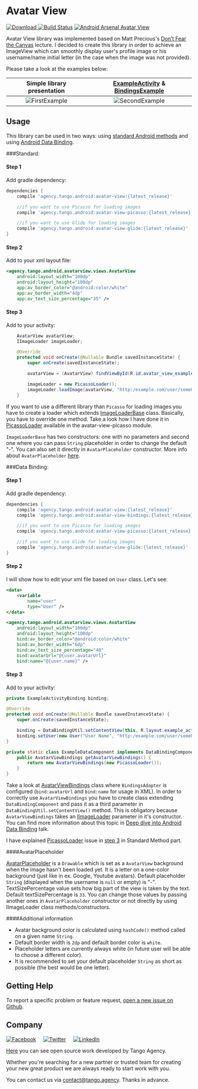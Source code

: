 # Avatar View
[![Download](https://api.bintray.com/packages/tangoagency/maven/avatar-view/images/download.svg) ](https://bintray.com/tangoagency/maven/avatar-view/_latestVersion)
[![Build Status](https://travis-ci.org/TangoAgency/avatar-view.svg?branch=master)](https://travis-ci.org/TangoAgency/avatar-view)
[![Android Arsenal Avatar View](https://img.shields.io/badge/Android%20Arsenal-avatar--view-green.svg?style=true)](https://android-arsenal.com/details/1/4427)

Avatar View library was implemented based on Matt Precious's [Don’t Fear the Canvas][Matt Precious's Lecture] lecture. I decided
to create this library in order to achieve an ImageView which can smoothly display user's profile image or his username/name initial
letter (in the case when the image was not provided).

Please take a look at the examples below:


| Simple library presentation | [ExampleActivity][ExampleActivityNoBindings] & [BindingsExample][ExampleOnBindings]
|:-:|:-:|
| ![FirstExample] | ![SecondExample] |

## Usage

This library can be used in two ways: using [standard Android methods][StandardMethodsPart] and using [Android Data Binding][DataBindingPart].

###Standard:

#### Step 1

Add gradle dependency:
```groovy
dependencies {
    compile 'agency.tango.android:avatar-view:{latest_release}'

    //if you want to use Picasso for loading images
    compile 'agency.tango.android:avatar-view-picasso:{latest_release}'

    //if you want to use Glide for loading images
    compile 'agency.tango.android:avatar-view-glide:{latest_release}'
}
```

#### Step 2

Add to your xml layout file:

```xml
<agency.tango.android.avatarview.views.AvatarView
    android:layout_width="100dp"
    android:layout_height="100dp"
    app:av_border_color="@android:color/white"
    app:av_border_width="4dp"
    app:av_text_size_percentage="35" />
```

#### Step 3

Add to your activity:
```java
    AvatarView avatarView;
    IImageLoader imageLoader;

    @Override
    protected void onCreate(@Nullable Bundle savedInstanceState) {
        super.onCreate(savedInstanceState);

        avatarView = (AvatarView) findViewById(R.id.avatar_view_example);

        imageLoader = new PicassoLoader();
        imageLoader.loadImage(avatarView, "http:/example.com/user/someUserAvatar.png", "User Name");
    }
```
If you want to use a different library than ```Picasso``` for loading images you have to create a loader which
extends [ImageLoaderBase][ImageLoaderBase] class. Basically, you have to override one method. Take a look how I have done
it in [PicassoLoader][PicassoLoader] available in the avatar-view-picasso module.

```ImageLoaderBase``` has two constructors: one with no parameters and second one where you can pass
```String``` placeholder in order to change the default "-". You can also set it directly in
```AvatarPlaceholder``` constructor. More info about ```AvatarPlaceholder``` [here][AvatarPlaceholderInfo].


###Data Binding:

#### Step 1

Add gradle dependency:
```groovy
dependencies {
    compile 'agency.tango.android:avatar-view:{latest_release}'
    compile 'agency.tango.android:avatar-view-bindings:{latest_release}'

    //if you want to use Picasso for loading images
    compile 'agency.tango.android:avatar-view-picasso:{latest_release}'

    //if you want to use Glide for loading images
    compile 'agency.tango.android:avatar-view-glide:{latest_release}'
}
```

#### Step 2

I will show how to edit your xml file based on ```User``` class. Let's see:

```xml
<data>
    <variable
        name="user"
        type="User" />
</data>

<agency.tango.android.avatarview.views.AvatarView
    android:layout_width="100dp"
    android:layout_height="100dp"
    bind:av_border_color="@android:color/white"
    bind:av_border_width="6dp"
    bind:av_text_size_percentage="40"
    bind:avatarUrl="@{user.avatarUrl}"
    bind:name="@{user.name}" />
```

#### Step 3

Add to your activity:

```java
private ExampleActivityBinding binding;

@Override
protected void onCreate(@Nullable Bundle savedInstanceState) {
    super.onCreate(savedInstanceState);

    binding = DataBindingUtil.setContentView(this, R.layout.example_activity, new ExampleDataComponent());
    binding.setUser(new User("User Name", "http:/example.com/user/someUserAvatar.png"));
}

private static class ExampleDataComponent implements DataBindingComponent {
    public AvatarViewBindings getAvatarViewBindings() {
        return new AvatarViewBindings(new PicassoLoader());
    }
}
```
Take a look at [AvatarViewBindings][AvatarViewBindings] class where ```BindingsAdapter``` is configured
(```bind:avatarUrl``` and ```bind:name``` for usage in XML). In order to correctly use ```AvatarViewBindings```
you have to create class extending ```DataBindingComponent``` and pass it as a third parameter in
```DataBindingUtil.setContentView()``` method. This is obligatory because ```AvatarViewBindings``` takes an
[IImageLoader][IImageLoader] parameter in it's constructor. You can find more information about
this topic in <a href="http://www.slideshare.net/radekpiekarz/deep-dive-into-android-data-binding">Deep dive
into Android Data Binding</a> talk.

I have explained [PicassoLoader][PicassoLoader] issue in [step 3][Step3A] in Standard Method part.

####AvatarPlaceholder

[AvatarPlaceholder][AvatarPlaceholder] is a ```Drawable``` which is set as a ```AvatarView``` background when the image
hasn't been loaded yet. It is a letter on a one-color background (just like in ex. Google, Youtube avatars).
Default placeholder ```String``` (displayed when the username is ```null``` or empty) is "-". TextSizePercentage value
sets how big part of the view is taken by the text. Default textSizePercentage is ```33```. You can change
those values by passing another ones in ```AvatarPlaceholder``` constructor or not directly by using IImageLoader
class methods/constructors.

####Additional information

- Avatar background color is calculated using ```hashCode()``` method called on a given name ```String```.
- Default border width is ```2dp``` and default border color is ```white```.
- Placeholder letters are currently always white (in future user will be able to choose a different color).
- It is recommended to set your default placeholder ```String``` as short as possible (the best would be one letter).

## Getting Help

To report a specific problem or feature request, [open a new issue on Github](https://github.com/TangoAgency/avatar-view/issues/new).

## Company

[![Facebook](https://github.com/TangoAgency/avatar-view/blob/master/images/facebook.png)](https://www.facebook.com/TangoDigitalAgency)&nbsp;&nbsp;&nbsp;&nbsp;&nbsp;[![Twitter](https://github.com/TangoAgency/avatar-view/blob/master/images/twitter.png)](https://twitter.com/Tango_Agency)&nbsp;&nbsp;&nbsp;&nbsp;&nbsp;[![LinkedIn](https://github.com/TangoAgency/avatar-view/blob/master/images/linkedin.png)](https://www.linkedin.com/company/tango-digital-agency)

[Here](https://github.com/TangoAgency/) you can see open source work developed by Tango Agency.

Whether you're searching for a new partner or trusted team for creating your new great product we are always ready to start work with you. 

You can contact us via contact@tango.agency.
Thanks in advance. 

 [Matt Precious's Lecture]: <https://www.youtube.com/watch?v=KH8Ldp39TUk>
 [FirstExample]: <https://github.com/TangoAgency/avatar-view/blob/master/images/example1.gif>
 [SecondExample]: <https://github.com/TangoAgency/avatar-view/blob/master/images/example2.gif>
 [PicassoLoader]: <https://github.com/TangoAgency/avatar-view/blob/master/avatar-view-picasso/src/main/java/agency/tango/android/avatarview/loader/PicassoLoader.java>
 [ImageLoaderBase]: <https://github.com/TangoAgency/avatar-view/blob/master/avatar-view/src/main/java/agency/tango/android/avatarview/ImageLoaderBase.java>
 [User]:<https://github.com/TangoAgency/avatar-view/blob/master/example-data-binding/src/main/java/agency/tango/android/avatarview/example/model/User.java>
 [AvatarViewBindings]:<https://github.com/TangoAgency/avatar-view/blob/master/avatar-view-bindings/src/main/java/agency/tango/android/avatarviewbindings/bindings/AvatarViewBindings.java>
 [ExampleActivityNoBindings]:<https://github.com/TangoAgency/avatar-view/blob/master/example/src/main/java/agency/tango/android/example/ExampleActivity.java>
 [ExampleOnBindings]:<https://github.com/TangoAgency/avatar-view/blob/master/example-data-binding/src/main/java/agency/tango/android/avatarview/example/viewmodel/ExampleViewModel.java>
 [Step3A]:<https://github.com/TangoAgency/avatar-view#step-3>
 [DataBindingPart]:<https://github.com/TangoAgency/avatar-view#data-binding>
 [StandardMethodsPart]:<https://github.com/TangoAgency/avatar-view#standard>
 [DataBindingPresentation]:<http://www.slideshare.net/radekpiekarz/deep-dive-into-android-data-binding>
 [IImageLoader]:<https://github.com/TangoAgency/avatar-view/blob/master/avatar-view/src/main/java/agency/tango/android/avatarview/IImageLoader.java>
 [AvatarPlaceholder]:<https://github.com/TangoAgency/avatar-view/blob/master/avatar-view/src/main/java/agency/tango/android/avatarview/AvatarPlaceholder.java>
 [AvatarPlaceholderInfo]:<https://github.com/TangoAgency/avatar-view#avatar-placeholder>

